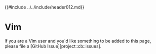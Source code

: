 {{#include ../../include/header012.md}}

# Vim

If you are a Vim user and you'd like something to be added to this page,
please file a [GitHub Issue][project::cb::issues].
